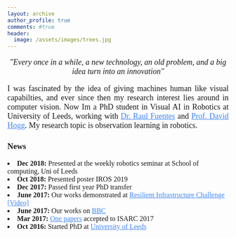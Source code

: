 ```yaml
---
layout: archive
author_profile: true
comments: #true
header:
  image: /assets/images/trees.jpg
---
```

<link rel="stylesheet" href="/assets/styles.css">

<!--------------------------------------------------------------------------------------------------------------------------->

<font face="Georgia" size="4" line-height:10>

<p align="center">
<i>"Every once in a while, a new technology, an old problem, and a big idea turn into an innovation" </i>
</p>

<p align="justify">
I was fascinated by the idea of giving machines human like visual capabilties, and ever since then my research interest lies around in computer vision. Now Im a PhD student in Visual AI in Robotics at University of Leeds, working with  <a style="color: #4285F4" href="http://www.personal.leeds.ac.uk/~cenrf/" >Dr. Raul Fuentes</a> and <a style="color: #4285F4" href="https://engineering.leeds.ac.uk/staff/84/Professor_David_Hogg" > Prof. David Hogg</a>.
My research topic is observation learning in robotics.
</p>

</font>

<!--------------------------------------------------------------------------------------------------------------------------->

<font face="Times" size="3" line-height:10>
<p align="center">

<h3>News</h3>
<li><b>Dec 2018: </b> Presented at the weekly robotics seminar at School of computing, Uni of Leeds</li>
<li><b>Oct 2018: </b> Presented poster IROS 2019 </li>
<li><b>Dec 2017: </b> Passed first year PhD transfer</li>
<li><b>June 2017: </b>Our works demonstrated at <a style="color: #4285F4" href="http://selfrepairingcities.com/outputs/robots-resilient-infrastructure/">Resilient Infrastructure Challenge</a><a style="color: #4285F4" href="https://www.youtube.com/watch?v=c5fLRL_gbmw
"> [Video]</a></li>
<li><b>June 2017: </b>Our works on <a style="color: #4285F4" href="https://www.bbc.co.uk/programmes/b08w1gqq">BBC</a></li>
<li><b>Mar 2017: </b><a style="color: #4285F4" href="https://core.ac.uk/download/pdf/96765657.pdf"> One papers</a> accepted to ISARC 2017</li>
<li><b>Oct 2016: </b> Started PhD at <a style="color: #4285F4" href="https://www.leeds.ac.uk/">University of Leeds </a></li>

</p>
</font>

<!--------------------------------------------------------------------------------------------------------------------------->
